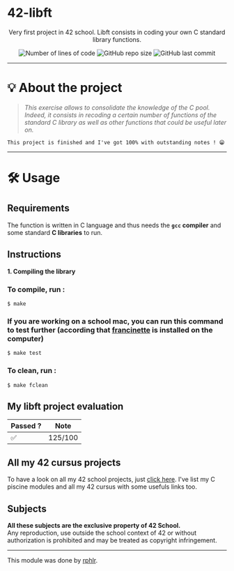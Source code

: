 # 42-libft
<p align="center">Very first project in 42 school. Libft consists in coding your own C standard library functions.</p>

<p align="center">
	<img alt="Number of lines of code" src="https://img.shields.io/tokei/lines/github/rphlr/42-libft?color=green&logo=Codecademy&logoColor=green&style=flat-square">
	<img alt="GitHub repo size" src="https://img.shields.io/github/repo-size/rphlr/42-libft?color=green&logo=github&logoColor=green&style=flat-square">
	<img alt="GitHub last commit" src="https://img.shields.io/github/last-commit/rphlr/42-libft?color=green&logo=github&logoColor=green&style=flat-square">
</p>

---

# 💡 About the project

> _This exercise allows to consolidate the knowledge of the C pool. Indeed, it consists in recoding a certain number of functions of the standard C library as well as other functions that could be useful later on._

	This project is finished and I've got 100% with outstanding notes ! 😁

---

# 🛠️ Usage

## Requirements

The function is written in C language and thus needs the **`gcc` compiler** and some standard **C libraries** to run.

## Instructions

**1. Compiling the library**

### To compile, run :

```shell
$ make
```

### If you are working on a school mac, you can run this command to test further (according that [francinette](https://github.com/xicodomingues/francinette) is installed on the computer)

```shell
$ make test
```

### To clean, run :

```shell
$ make fclean
```

## My libft project evaluation

<div align="center">

|      Passed ?      |   Note  |
|--------------------|:-------:|
| :white_check_mark: | 125/100 |

</div>

## All my 42 cursus projects
To have a look on all my 42 school projects, just [click here](https://github.com/rphlr/42-School). I've list my C piscine modules and all my 42 cursus with some usefuls links too.

## Subjects
__All these subjects are the exclusive property of 42 School.__<br />
Any reproduction, use outside the school context of 42 or without authorization is prohibited and may be treated as copyright infringement.

---

This module was done by [rphlr](https://rphlr.ch).